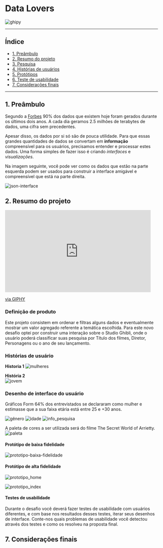 # Data Lovers
![ghipy](https://media.giphy.com/media/3sjOADyw19Pa/giphy.gif)

 ---

## Índice

- [1. Preâmbulo](#1-preâmbulo)
- [2. Resumo do projeto](#2-resumo-do-projeto)
- [3. Pesquisa](#3-pesquisa)
- [4. Histórias de usuários](#4-historias-de-usuarios)
- [5. Protótipos](#5-prototipos)
- [6. Teste de usabilidade](#6-teste-de-usabilidade)
- [7. Considerações finais](#7-considerações-finais)


---

## 1. Preâmbulo

Segundo a
[Forbes](https://www.forbes.com/sites/bernardmarr/2018/05/21/how-much-data-do-we-create-every-day-the-mind-blowing-stats-everyone-should-read)
90% dos dados que existem hoje foram gerados durante os últimos dois anos. A
cada dia geramos 2.5 milhões de terabytes de dados, uma cifra sem precedentes.

Apesar disso, os dados por si só são de pouca utilidade. Para que essas grandes
quantidades de dados se convertam em **informação** compreensível para os
usuários, precisamos entender e processar estes dados. Uma forma simples de
fazer isso é criando _interfaces_ e _visualizações_.

Na imagem seguinte, você pode ver como os dados que estão na parte esquerda
podem ser usados para construir a interface amigável e compreensível que está na
parte direita.

![json-interface](https://lh4.googleusercontent.com/Tn-RPXS26pVvOTdUzRT1KVaJ-_QbFs9SpcGLxSPE43fgbHaXtFgMUInuDt7kV41DkT1j8Tt29V0LxQW7SMtC6digOIhfTXSBKdwI08wUwhD3RAqlwy0hjfmhZ2BFe91mtmCSEqysfgk)

## 2. Resumo do projeto

<iframe src="https://giphy.com/embed/3sjOADyw19Pa" width="480" height="270" frameBorder="0" class="giphy-embed" allowFullScreen></iframe><p><a href="https://giphy.com/gifs/3sjOADyw19Pa">via GIPHY</a></p>

### Definição de produto

Este projeto consistem em ordenar e filtras alguns dados e eventualmente mostrar um valor agregado referente a temática escolhida.
Para este novo desafio optei por construir uma interação sobre o Studio Ghibli, onde o usuário poderá classificar suas pesquisa por Título dos filmes, Diretor, Personagens ou o ano de seu lançamento.


### Histórias de usuário

**Historia 1**
![mulheres](./img-readme/mulher.png)

**História 2**
<br>
![jovem](./img-readme/jovem.png)

### Desenho de interface do usuário

Gráficos Form
64% dos entrevistados se declararam como mulher e estimasse que a sua faixa etária está entre 25 e +30 anos.

![gênero](./img-readme/genero.png)
![idade](./img-readme/idade.png)
![info_pesquisa](./img-readme/info_site.png)

A paleta de cores a ser utilizada será do filme The Secret World of Arrietty.
![paleta](./img-readme/paleta.jpg)

#### Protótipo de baixa fidelidade

![prototipo-baixa-fidelidade](./img-readme/home_baixa_fidelidade.jpg)

#### Protótipo de alta fidelidade

![prototipo_home](./img-readme/home_prototipo.png)

![prototipo_index](./img-readme/index_prototipo.png)


#### Testes de usabilidade

Durante o desafio você deverá fazer testes de usabilidade com usuários
diferentes, e com base nos resultados desses testes, iterar seus desenhos de
interface. Conte-nos quais problemas de usabilidade você detectou através dos
testes e como os resolveu na proposta final.

## 7. Considerações finais

